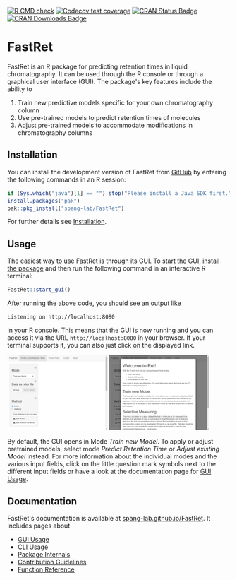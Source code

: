 <!-- badges: start -->
[![R CMD check](https://github.com/spang-lab/FastRet/workflows/r-cmd-check/badge.svg)](https://github.com/spang-lab/FastRet/actions)
[![Codecov test coverage](https://codecov.io/gh/spang-lab/FastRet/branch/main/graph/badge.svg)](https://app.codecov.io/gh/spang-lab/FastRet?branch=main)
[![CRAN Status Badge](https://www.r-pkg.org/badges/version/FastRet)](https://cran.r-project.org/package=FastRet)
[![CRAN Downloads Badge](https://cranlogs.r-pkg.org/badges/grand-total/FastRet)](https://cranlogs.r-pkg.org/badges/grand-total/FastRet)
<!-- badges: end -->

# FastRet

FastRet is an R package for predicting retention times in liquid chromatography. It can be used through the R console or through a graphical user interface (GUI). The package's key features include the ability to

1. Train new predictive models specific for your own chromatography column
2. Use pre-trained models to predict retention times of molecules
3. Adjust pre-trained models to accommodate modifications in chromatography columns

## Installation

You can install the development version of FastRet from [GitHub](https://github.com/) by entering the following commands in an R session:

```R
if (Sys.which("java")[1] == "") stop("Please install a Java SDK first.")
install.packages("pak")
pak::pkg_install("spang-lab/FastRet")
```

For further details see [Installation](https://spang-lab.github.io/FastRet/articles/Installation.html).

## Usage

The easiest way to use FastRet is through its GUI. To start the GUI, [install the package](#installation) and then run the following command in an interactive R terminal:

```R
FastRet::start_gui()
```

After running the above code, you should see an output like

```
Listening on http://localhost:8080
```

in your R console. This means that the GUI is now running and you can access it via the URL `http://localhost:8080` in your browser. If your terminal supports it, you can also just click on the displayed link.

<div style="display: inline-block;">
<img src="https://raw.githubusercontent.com/spang-lab/FastRet/main/vignettes/GUI-Usage/start-page.png" alt="start-page.png" width="45%">
<img src="https://raw.githubusercontent.com/spang-lab/FastRet/main/vignettes/GUI-Usage/mode-help.png" alt="mode-help.png" width="45%">
</div>

By default, the GUI opens in Mode *Train new Model*. To apply or adjust pretrained models, select mode *Predict Retention Time* or *Adjust existing Model* instead. For more information about the individual modes and the various input fields, click on the little question mark symbols next to the different input fields or have a look at the documentation page for [GUI Usage](https://spang-lab.github.io/FastRet/articles/GUI-Usage.html).

## Documentation

FastRet's documentation is available at [spang-lab.github.io/FastRet](https://spang-lab.github.io/FastRet/). It includes pages about

- [GUI Usage](https://spang-lab.github.io/FastRet/articles/GUI-Usage.html)
- [CLI Usage](https://spang-lab.github.io/FastRet/articles/CLI-Usage.html)
- [Package Internals](https://spang-lab.github.io/FastRet/articles/Package-Internals.html)
- [Contribution Guidelines](https://spang-lab.github.io/FastRet/articles/Contributing.html)
- [Function Reference](https://spang-lab.github.io/FastRet/reference/index.html)
